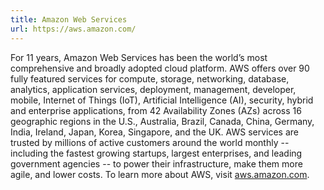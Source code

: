```yaml
---
title: Amazon Web Services
url: https://aws.amazon.com/
---
```


For 11 years, Amazon Web Services has been the world’s most
comprehensive and broadly adopted cloud platform. AWS offers over 90
fully featured services for compute, storage, networking, database,
analytics, application services, deployment, management, developer,
mobile, Internet of Things (IoT), Artificial Intelligence (AI),
security, hybrid and enterprise applications, from 42 Availability
Zones (AZs) across 16 geographic regions in the U.S., Australia,
Brazil, Canada, China, Germany, India, Ireland, Japan, Korea,
Singapore, and the UK. AWS services are trusted by millions of active
customers around the world monthly -- including the fastest growing
startups, largest enterprises, and leading government agencies -- to
power their infrastructure, make them more agile, and lower costs. To
learn more about AWS, visit [aws.amazon.com](https://aws.amazon.com).
